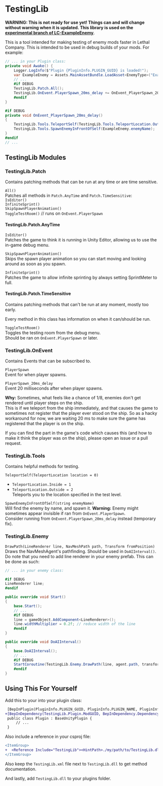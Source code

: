 # TestingLib

**WARNING: This is not ready for use yet! Things can and will change without warning when it is updated. This library is used on the [experimental branch of LC-ExampleEnemy](https://github.com/Hamunii/LC-ExampleEnemy/tree/experimental)**.

This is a tool intended for making testing of enemy mods faster in Lethal Company. This is intended to be used in debug builds of your mods. For example:

```cs
// ... in your Plugin class:
private void Awake() {
    Logger.LogInfo($"Plugin {PluginInfo.PLUGIN_GUID} is loaded!");
    var ExampleEnemy = Assets.MainAssetBundle.LoadAsset<EnemyType>("ExampleEnemy");
    // ...
    #if DEBUG
    TestingLib.Patch.All();
    TestingLib.OnEvent.PlayerSpawn_20ms_delay += OnEvent_PlayerSpawn_20ms_delay;
    #endif
}

#if DEBUG
private void OnEvent_PlayerSpawn_20ms_delay()
{
    TestingLib.Tools.TeleportSelf(TestingLib.Tools.TeleportLocation.Outside);
    TestingLib.Tools.SpawnEnemyInFrontOfSelf(ExampleEnemy.enemyName);
}
#endif
// ...
```

## TestingLib Modules

### TestingLib.Patch

Contains patching methods that can be run at any time or are time sensitive.

`All()`  
Patches all methods in `Patch.AnyTime` and `Patch.TimeSensitive`:  
`IsEditor()`  
`InfiniteSprint()`  
`SkipSpawnPlayerAnimation()`  
`ToggleTestRoom()` // runs on `OnEvent.PlayerSpawn`

#### TestingLib.Patch.AnyTime

`IsEditor()`  
Patches the game to think it is running in Unity Editor, allowing us to use the in-game debug menu.

`SkipSpawnPlayerAnimation()`  
Skips the spawn player animation so you can start moving and looking around as soon as you spawn.

`InfiniteSprint()`  
Patches the game to allow infinite sprinting by always setting SprintMeter to full.

#### TestingLib.Patch.TimeSensitive

Contains patching methods that can't be run at any moment, mostly too early.  

Every method in this class has information on when it can/should be run.

`ToggleTestRoom()`  
Toggles the testing room from the debug menu.  
Should be ran on `OnEvent.PlayerSpawn` or later.

### TestingLib.OnEvent

Contains Events that can be subscribed to.

`PlayerSpawn`  
Event for when player spawns.

`PlayerSpawn_20ms_delay`  
Event 20 milliseconds after when player spawns.

**Why:** Sometimes, what feels like a chance of 1/8, enemies don't get rendered until player steps on the ship.<br/>
This is if we teleport from the ship immediately, and that causes the game to sometimes not register that the player ever stood on the ship.
So as a hacky workaround for now, we are waiting 20 ms to make sure the game has registered that the player is on the ship.

If you can find the part in the game's code which causes this (and how to make it think the player was on the ship), please open an issue or a pull request.

### TestingLib.Tools

Contains helpful methods for testing.

`TeleportSelf(TeleportLocation location = 0)`  
- `TeleportLocation.Inside = 1`
- `TeleportLocation.Outside = 2`  
Teleports you to the location specified in the test level.

`SpawnEnemyInFrontOfSelf(string enemyName)`  
Will find the enemy by name, and spawn it. 
**Warning:** Enemy might sometimes appear invisible if ran from `OnEvent.PlayerSpawn`.  
Consider running from `OnEvent.PlayerSpawn_20ms_delay` instead (temporary fix).

### TestingLib.Enemy

`DrawPath(LineRenderer line, NavMeshPath path, Transform fromPosition)`  
Draws the NavMeshAgent's pathfinding. Should be used in `DoAIInterval()`. Do note that you need to add line renderer in your enemy prefab. This can be done as such:
```cs
// ... in your enemy class:

#if DEBUG
LineRenderer line;
#endif

public override void Start()
{
    base.Start();
    // ...
    #if DEBUG
    line = gameObject.AddComponent<LineRenderer>();
    line.widthMultiplier = 0.2f; // reduce width of the line
    #endif
}

public override void DoAIInterval()
{
    base.DoAIInterval();
    // ...
    #if DEBUG
    StartCoroutine(TestingLib.Enemy.DrawPath(line, agent.path, transform));
    #endif
}
```

## Using This For Yourself

Add this to your into your plugin class:

```diff
 [BepInPlugin(PluginInfo.PLUGIN_GUID, PluginInfo.PLUGIN_NAME, PluginInfo.PLUGIN_VERSION)]
+[BepInDependency(TestingLib.Plugin.ModGUID, BepInDependency.DependencyFlags.SoftDependency)] 
 public class Plugin : BaseUnityPlugin {
     // ...
 }
```
Also include a reference in your csproj file:

```diff
<ItemGroup>
+  <Reference Include="TestingLib"><HintPath>./my/path/to/TestingLib.dll</HintPath></Reference>
</ItemGroup>
```
Also keep the `TestingLib.xml` file next to `TestingLib.dll` to get method documentation.

And lastly, add `TestingLib.dll` to your plugins folder.